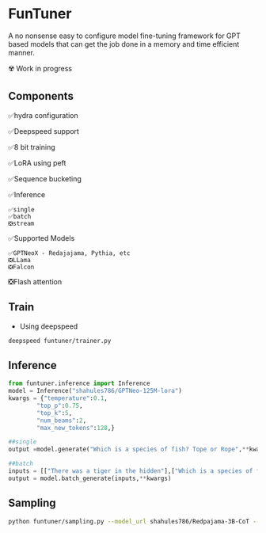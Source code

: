 # FunTuner
A no nonsense easy to configure model fine-tuning framework for GPT based models that can get the job done in a memory and time efficient manner. 

:radioactive: Work in progress

## Components
 ✅hydra configuration

 ✅Deepspeed support

 ✅8 bit training 

 ✅LoRA using peft

 ✅Sequence bucketing

 ✅Inference

    ✅single
    ✅batch
    ❎stream

✅Supported Models

    ✅GPTNeoX - Redajajama, Pythia, etc
    ❎LLama
    ❎Falcon 

❎Flash attention 


## Train

* Using deepspeed

```bash
deepspeed funtuner/trainer.py
```

## Inference
```python
from funtuner.inference import Inference
model = Inference("shahules786/GPTNeo-125M-lora")
kwargs = {"temperature":0.1,
        "top_p":0.75,
        "top_k":5,
        "num_beams":2,
        "max_new_tokens":128,}

##single
output =model.generate("Which is a species of fish? Tope or Rope",**kwargs)

##batch
inputs = [["There was a tiger in the hidden"],["Which is a species of fish? Tope or Rope"]]
output = model.batch_generate(inputs,**kwargs)

```


## Sampling

```bash
python funtuner/sampling.py --model_url shahules786/Redpajama-3B-CoT --dataset Dahoas/cot_gsm8k 
```
